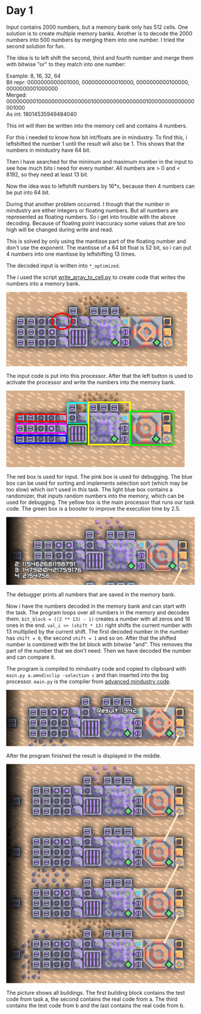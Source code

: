 # Day 1

Input contains 2000 numbers, but a memory bank only has 512 cells. One solution is to create multiple memory banks. Another is to decode the 2000 numbers into 500 numbers by merging them into one number. I tried the second solution for fun.

The idea is to left shift the second, third and fourth number and merge them with bitwise "or" to they match into one number:

Example: 8, 16, 32, 64  
Bit repr: 0000000000001000, 0000000000010000, 0000000000100000, 0000000001000000  
Merged: 0000000001000000000000000010000000000000000100000000000000001000  
As int: 18014535949484040

This int will then be written into the memory cell and contains 4 numbers.

For this i needed to know how bit int/floats are in mindustry. To find this, i leftshifted the number 1 until the result will also be 1. This shows that the numbers in mindustry have 64 bit.

Then i have searched for the minimum and maximum number in the input to see how much bits i need for every number. All numbers are > 0 and < 8192, so they need at least 13 bit.

Now the idea was to leftshift numbers by 16*x, because then 4 numbers can be put into 64 bit.

During that another problem occurred. I though that the number in mindustry are either integers or floating numbers. But all numbers are represented as floating numbers. So i get into trouble with the above decoding. Because of floating point inaccuracy some values that are too high will be changed during write and read.

This is solved by only using the mantisse part of the floating number and don't use the exponent. The mantisse of a 64 bit float is 52 bit, so i can put 4 numbers into one mantisse by leftshifting 13 times.

The decoded input is written into `*_optimized`.

The i used the script [write_array_to_cell.py](https://github.com/Bergiu/AdvancedMindustryLogic/blob/main/aoc/write_array_to_cell.py) to create code that writes the numbers into a memory bank.

![](./input_proc.png)

The input code is put into this processor. After that the left button is used to activate the processor and write the numbers into the memory bank.

![](./schemata.png)

The red box is used for input. The pink box is used for debugging. The blue box can be used for sorting and implements selection sort (which may be too slow) which isn't used in this task. The light blue box contains a randomizer, that inputs random numbers into the memory, which can be used for debugging. The yellow box is the main processor that runs our task code. The green box is a booster to improve the execution time by 2.5.

![](./debug.png)

The debugger prints all numbers that are saved in the memory bank.

Now i have the numbers decoded in the memory bank and can start with the task. The program loops over all numbers in the memory and decodes them. `bit_block = ((2 ** 13) - 1)` creates a number with all zeros and 16 ones in the end. `val_i >> (shift * 13)` right shifts the current number with 13 multiplied by the current shift. The first decoded number in the number has `shift = 0`, the second `shift = 1` and so on. After that the shifted number is combined with the bit block with bitwise "and". This removes the part of the number that we don't need. Then we have decoded the number and can compare it.

The program is compiled to mindustry code and copied to clipboard with `main.py a.amnd|xclip -selection c` and than inserted into the big processor. `main.py` is the compiler from [advanced mindustry code](https://github.com/Bergiu/AdvancedMindustryLogic/blob/main/main.py).

![](./finished.png)

After the program finished the result is displayed in the middle.


![](./all.png)

The picture shows all buildings. The first building block contains the test code from task a, the second contains the real code from a. The third contains the test code from b and the last contains the real code from b.

